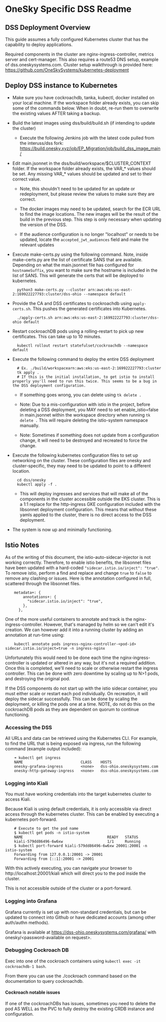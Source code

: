 # OneSky Specific DSS Readme

## DSS Deployment Overview

This guide assumes a fully configured Kubernetes cluster that has the capability to deploy applications.

Required components in the cluster are nginx-ingress-controller, metrics server and cert-manager. This also requires a route53 DNS setup, example of dss.oneskysystems.com. Cluster setup walkthrough is provided here: https://github.com/OneSkySystems/kubernetes-deployment

## Deploy DSS instance to Kubernetes

- Make sure you have cockroachdb, tanka, kubectl, docker installed on your local machine. If the workspace folder already exists, you can skip some of the commands below. When in doubt, re-run them to overwrite the existing values AFTER taking a backup.

- Build the latest images using dss/build/build.sh (if intending to update the cluster)

    - Execute the following Jenkins job with the latest code pulled from the interuss/dss fork: https://build.onesky.xyz/job/EP_Migration/job/build_dss_image_main/

- Edit main.jsonnet in the dss/build/workspace/$CLUSTER_CONTEXT folder. If the workspace folder already exists, the VAR_* values should be set. Any missing VAR_* values should be updated and set to their correct value.

    - Note, this shouldn't need to be updated for an update or redeployment, but please review the values to make sure they are correct.

    - The docker images may need to be updated, search for the ECR URL to find the image locations. The new images will be the result of the build in the previous step. This step is only necessary when updating the version of the DSS.

    - If the audience configuration is no longer "localhost" or needs to be updated, locate the `accepted_jwt_audiences` field and make the relevant updates

- Execute make-certs.py using the following command. Note, inside make-certs.py are the list of certificate SANS that are available. Depending on what the main.jsonnet file has configured for `hostnameSuffix`, you want to make sure the hostname is included in the list of SANS. This will generate the certs that will be deployed to kubernetes.

        python3 make-certs.py --cluster arn:aws:eks:us-east-2:169922227793:cluster/dss-ohio --namespace default

- Provide the CA and DSS certificates to cockroachdb using `apply-certs.sh`. This pushes the generated certificates into Kubernetes.

        ./apply-certs.sh arn:aws:eks:us-east-2:169922227793:cluster/dss-ohio default

- Restart cockroachDB pods using a rolling-restart to pick up new certificates. This can take up to 10 minutes.

        kubectl rollout restart statefulset/cockroachdb --namespace default

- Execute the following command to deploy the entire DSS deployment

        # Ex. ./build/workspacearn:aws:eks:us-east-2:169922227793:cluster
        tk apply .
        # If this is the initial installation, to get istio to install properly you'll need to run this twice. This seems to be a bug in the DSS deployment configuration.

    - If something goes wrong, you can delete using `tk delete .`

    - Note: Due to a mis-configuration with istio in the project, before deleting a DSS deployment, you MAY need to set enable_istio=false in main.jsonnet within the workspace directory when running `tk delete .` This will require deleting the istio-system namespace manually.

    - Note: Sometimes if something does not update from a configuration change, it will need to be destroyed and recreated to force the change.

- Execute the following kubernetes configuration files to set up networking on the cluster. These configuration files are onesky and cluster-specific, they may need to be updated to point to a different location.

        cd dss/onesky
        kubectl apply -f .

    - This will deploy ingresses and services that will make all of the components in the cluster accessible outside the EKS cluster. This is a 1:1 replace for the http-ingress GKE configuration included with the libsonnet deployment configuration. This means that without these yamls applied to the cluster, there is no direct access to the DSS deployment.

- The system is now up and minimally functioning.

## Istio Notes

As of the writing of this document, the istio-auto-sidecar-injector is not working correctly. Therefore, to enable istio benefits, the libsonnet files have been updated with a hard-coded `"sidecar.istio.io/inject": "true"`. To remove istio, perform a find and replace and change `true` to `false` to remove any clashing or issues. Here is the annotation configured in full, scattered through the libsonnet files.

        metadata+: {
            annotations+: {
              "sidecar.istio.io/inject": "true",
            },
          },

One of the more useful containers to annotate and track is the nginx-ingress-controller. However, that's managed by helm so we can't edit it's creation. We can however add it into a running cluster by adding an annotation at run-time using:

        kubectl annotate pods ingress-nginx-controller-<pod-id> sidecar.istio.io/inject=true -n ingress-nginx

Unfortunately this would need to be done each time the nginx-ingress-controller is updated or altered in any way, but it's not a required addition. Once this is completed, we'll need to scale or otherwise restart the ingress controller. This can be done with zero downtime by scaling up to N>1 pods, and destroying the original pod.

If the DSS components do not start up with the istio sidecar container, you must either scale or restart each pod individually. On recreation, it will deploy the sidecar successfully. This can be done by scaling the deployment, or killing the pods one at a time. NOTE, do not do this on the cockroachDB pods as they are dependent on quorum to continue functioning.

### Accessing the DSS

All URLs and data can be retrieved using the Kubernetes CLI. For example, to find the URL that is being exposed via ingress, run the following command (example output included):

        ➜ kubectl get ingress
        NAME                          CLASS    HOSTS
        onesky-grafana-ingress        <none>   dss-ohio.oneskysystems.com
        onesky-http-gateway-ingress   <none>   dss-ohio.oneskysystems.com

### Logging into Kiali

You must have working credentials into the target kubernetes cluster to access Kiali.

Because Kiali is using default credentials, it is only accessible via direct access through the kubernetes cluster. This can be enabled by executing a kubernetes port-forward.

        # Execute to get the pod name
        $ kubectl get pods -n istio-system
        NAME                                      READY   STATUS
        kiali-579dd86496-6w6xw                    1/1     Running
        $ kubectl port-forward kiali-579dd86496-6w6xw 20001:20001 -n istio-system
        Forwarding from 127.0.0.1:20001 -> 20001
        Forwarding from [::1]:20001 -> 20001

With this actively executing, you can navigate your browser to http://localhost:20001/kiali which will direct you to the pod inside the cluster.

This is not accessible outside of the cluster or a port-forward.

### Logging into Grafana

Grafana currently is set up with non-standard credentials, but can be updated to connect into Github or have dedicated accounts (among other auth/authn methods).

Grafana is available at https://dss-ohio.oneskysystems.com/grafana/ with onesky/\<password-available on request>.

### Debugging Cockroach DB

Exec into one of the cockroach containers using `kubectl exec -it cockroachdb-1 bash`.

From there you can use the ./cockroach command based on the documentation to query cockroachdb.

#### Cockroach notable issues

If one of the cockroachDBs has issues, sometimes you need to delete the pod AS WELL as the PVC to fully destroy the existing CRDB instance and configuration.